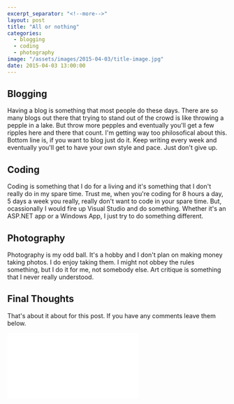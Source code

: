 ```yaml
---
excerpt_separator: "<!--more-->"
layout: post
title: "All or nothing"
categories: 
  - blogging
  - coding
  - photography
image: "/assets/images/2015-04-03/title-image.jpg"
date: 2015-04-03 13:00:00
---
```


## Blogging
Having a blog is something that most people do these days. There are so many blogs out there that trying to stand out of the crowd is like throwing a pepple in a lake. But throw more pepples and eventually you'll get a few ripples here and there that count. I'm getting way too philosofical about this. Bottom line is, if you want to blog just do it. Keep writing every week and eventually you'll get to have your own style and pace. Just don't give up.

## Coding
Coding is something that I do for a living and it's something that I don't really do in my spare time. Trust me, when you're coding for 8 hours a day, 5 days a week you really, really don't want to code in your spare time. But, ocassionally I would fire up Visual Studio and do something. Whether it's an ASP.NET app or a Windows App, I just try to do something different.

## Photography
Photography is my odd ball. It's a hobby and I don't plan on making money taking photos. I do enjoy taking them. I might not obbey the rules something, but I do it for me, not somebody else. Art critique is something that I never really understood.

## Final Thoughts
That's about it about for this post. If you have any comments leave them below.

<div class="embed-responsive embed-responsive-16by9"> <iframe src="//youtube.com/embed/mj2XuEdGCgA" frameborder="0" allowfullscreen></iframe> </div>
